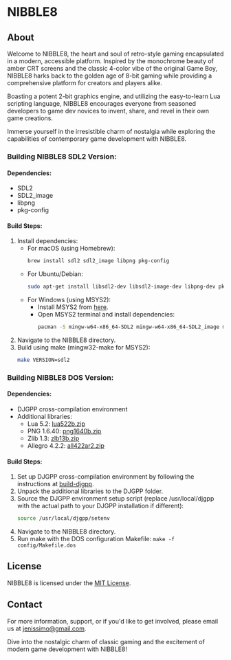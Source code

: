 # NIBBLE8

## About

Welcome to NIBBLE8, the heart and soul of retro-style gaming encapsulated in a modern, accessible platform. Inspired by the monochrome beauty of amber CRT screens and the classic 4-color vibe of the original Game Boy, NIBBLE8 harks back to the golden age of 8-bit gaming while providing a comprehensive platform for creators and players alike.

Boasting a potent 2-bit graphics engine, and utilizing the easy-to-learn Lua scripting language, NIBBLE8 encourages everyone from seasoned developers to game dev novices to invent, share, and revel in their own game creations.

Immerse yourself in the irresistible charm of nostalgia while exploring the capabilities of contemporary game development with NIBBLE8. 

### Building NIBBLE8 SDL2 Version:

#### Dependencies:
- SDL2
- SDL2_image
- libpng
- pkg-config

#### Build Steps:
1. Install dependencies:
   - For macOS (using Homebrew):
     ```bash
     brew install sdl2 sdl2_image libpng pkg-config
     ```
   - For Ubuntu/Debian:
     ```bash
     sudo apt-get install libsdl2-dev libsdl2-image-dev libpng-dev pkg-config
     ```
   - For Windows (using MSYS2):
     - Install MSYS2 from [here](https://www.msys2.org/).
     - Open MSYS2 terminal and install dependencies:
       ```bash
       pacman -S mingw-w64-x86_64-SDL2 mingw-w64-x86_64-SDL2_image mingw-w64-x86_64-libpng mingw-w64-x86_64-pkg-config mingw-w64-x86_64-toolchain mingw-w64-x86_64-make
       ```
2. Navigate to the NIBBLE8 directory.
3. Build using make (mingw32-make for MSYS2):
   ```bash
   make VERSION=sdl2

### Building NIBBLE8 DOS Version:

#### Dependencies:
- DJGPP cross-compilation environment
- Additional libraries:
  - Lua 5.2: [lua522b.zip](https://www.delorie.com/pub/djgpp/current/v2tk/lua522b.zip)
  - PNG 1.6.40: [png1640b.zip](https://www.delorie.com/pub/djgpp/current/v2tk/png1640b.zip)
  - Zlib 1.3: [zlb13b.zip](https://www.delorie.com/pub/djgpp/current/v2tk/zlb13b.zip)
  - Allegro 4.2.2: [all422ar2.zip](https://www.delorie.com/pub/djgpp/current/v2tk/allegro/all422ar2.zip)

#### Build Steps:
1. Set up DJGPP cross-compilation environment by following the instructions at [build-djgpp](https://github.com/andrewwutw/build-djgpp).
2. Unpack the additional libraries to the DJGPP folder.
3. Source the DJGPP environment setup script (replace /usr/local/djgpp with the actual path to your DJGPP installation if different):
   ```bash
   source /usr/local/djgpp/setenv
   ```
4. Navigate to the NIBBLE8 directory.
5. Run make with the DOS configuration Makefile:
   ```make -f config/Makefile.dos```
## License

NIBBLE8 is licensed under the [MIT License](https://github.com/jenissimo/NIBBLE8/blob/main/LICENSE).

## Contact

For more information, support, or if you'd like to get involved, please email us at jenissimo@gmail.com.

Dive into the nostalgic charm of classic gaming and the excitement of modern game development with NIBBLE8!

